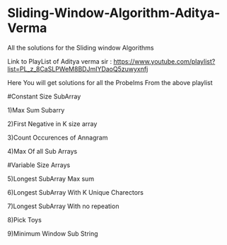 # Sliding-Window-Algorithm-Aditya-Verma
All the solutions for the Sliding window Algorithms 

Link to PlayList of Aditya verma sir :
  https://www.youtube.com/playlist?list=PL_z_8CaSLPWeM8BDJmIYDaoQ5zuwyxnfj
  
 
 Here You will get solutions for all the Probelms From the above playlist
 
 #Constant Size SubArray
 
 1)Max Sum Subarry  
 
 2)First Negative in K size array
 
 3)Count Occurences of Annagram
 
 4)Max Of all Sub Arrays
 
 #Variable Size Arrays
 
 5)Longest SubArray Max sum 
 
 6)Longest SubArray With K Unique Charectors
 
 7)Longest SubArray With no repeation
 
 8)Pick Toys
 
 9)Minimum Window Sub String
 
